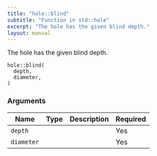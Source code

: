 ```yaml
---
title: "hole::blind"
subtitle: "Function in std::hole"
excerpt: "The hole has the given blind depth."
layout: manual
---
```


The hole has the given blind depth.

```kcl
hole::blind(
  depth,
  diameter,
)
```



### Arguments

| Name | Type | Description | Required |
|----------|------|-------------|----------|
| `depth` |  |  | Yes |
| `diameter` |  |  | Yes |



